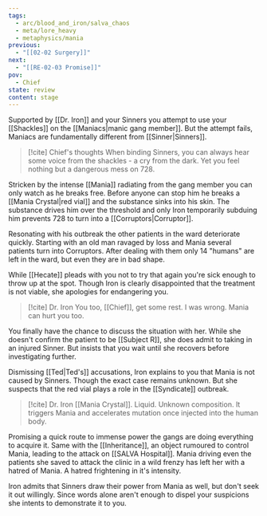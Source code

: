 ```yaml
---
tags:
  - arc/blood_and_iron/salva_chaos
  - meta/lore_heavy
  - metaphysics/mania
previous:
  - "[[02-02 Surgery]]"
next:
  - "[[RE-02-03 Promise]]"
pov:
  - Chief
state: review
content: stage
---
```

Supported by [[Dr. Iron]] and your Sinners you attempt to use your [[Shackles]] on the [[Maniacs|manic gang member]]. But the attempt fails, Maniacs are fundamentally different from [[Sinner|Sinners]].
>[!cite] Chief's thoughts
>When binding Sinners, you can always hear some voice from the shackles - a cry from the dark. Yet you feel nothing but a dangerous mess on 728.

Stricken by the intense [[Mania]] radiating from the gang member you can only watch as he breaks free. Before anyone can stop him he breaks a [[Mania Crystal|red vial]] and the substance sinks into his skin. The substance drives him over the threshold and only Iron temporarily subduing him prevents 728 to turn into a [[Corruptors|Corruptor]].

Resonating with his outbreak the other patients in the ward deteriorate quickly. Starting with an old man ravaged by loss and Mania several patients turn into Corruptors. After dealing with them only 14 "humans" are left in the ward, but even they are in bad shape.

While [[Hecate]] pleads with you not to try that again you're sick enough to throw up at the spot. Though Iron is clearly disappointed that the treatment is not viable, she apologies for endangering you.
>[!cite] Dr. Iron
>You too, [[Chief]], get some rest. I was wrong. Mania can hurt you too.

You finally have the chance to discuss the situation with her. While she doesn't confirm the patient to be [[Subject R]], she does admit to taking in an injured Sinner. But insists that you wait until she recovers before investigating further.

Dismissing [[Ted|Ted's]] accusations, Iron explains to you that Mania is not caused by Sinners. Though the exact case remains unknown. But she suspects that the red vial plays a role in the [[Syndicate]] outbreak.
>[!cite] Dr. Iron
>[[Mania Crystal]]. Liquid. Unknown composition. It triggers Mania and accelerates mutation once injected into the human body.

Promising a quick route to immense power the gangs are doing everything to acquire it. Same with the [[Inheritance]], an object rumoured to control Mania, leading to the attack on [[SALVA Hospital]]. Mania driving even the patients she saved to attack the clinic in a wild frenzy has left her with a hatred of Mania. A hatred frightening in it's intensity.

Iron admits that Sinners draw their power from Mania as well, but don't seek it out willingly. Since words alone aren't enough to dispel your suspicions she intents to demonstrate it to you.
